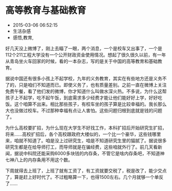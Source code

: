 # 高等教育与基础教育
- 2015-03-06 06:52:15
- 生活杂感
- 感悟,教育,

<!--markdown-->好几天没上微博了，刚上去瞄了一眼，两个消息，一个是校车又出事了，一个是112个211工程大学没有一个公开财政资金使用情况。想起了很久很久以前，有一年从青岛坐火车回家的时候，看的一本杂志，写的是关于中国的高等教育和基础教育。


<!--more-->


据说中国还有很多小孩上不起学校，九年的义务教育，其实在有些地方还是义务不了的，只是咱们不知道而已。即使义务了，也有质量差别。之前一直在微博上关注免费午餐，看了他们发的微博，你才知道什么叫做水深火热。不多说，为什么这帮孩子上不起学，吃不起午饭，到底需求多少经费才能让他们能好好上学，好好吃饭。这个咱算不出来。相比那些孩子，有校车坐的孩子算是比较幸福的。我长那么大也没做过校车。不过那种幸福有点让人害怕。这些问题归根到底就是钱的问题了。

为什么高校要扩招，为什么现在大学生不好找工作，本科扩招后开始研究生扩招，将来……高校扩招后，各个高校跟政府大楼似的，一个比一个豪华，这些钱哪里来，咱就不知道了。咱是没上过研究生，咱是不知道研究生里的猫腻了。据说很多研究生都是在给导师打工，而导师就是在骗经费，这些咱就外行了。前几天看新闻，据说中科院还能采购6000多块钱的内存条，不管它是啥内存条吧，不知道神七神八上的内存条用不用这个数。

下周就得去上班了，上班了就有工资了，有工资就要交税了，税是改了，能少交点了，算是赶上好时代了。不过粗略算一下，也得1500左右。几个月就够一个单反了……